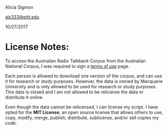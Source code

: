 Alicia Sigmon

als333@pitt.edu

10/27/2017

# License Notes:

To access the Australian Radio Talkback Corpus from the Australian National Corpus, I was required to sign a 
[terms of use](https://www.ausnc.org.au/about-1/terms-of-use) page.

Each person is allowed to download one version of the corpus, and can use it for research or study purposes. 
However, the data is owned by Macquarie University and is only allowed to be used for research or study purposes. 
This data is closed and I am not allowed to be relicense the data or distribute it online.

Even though the data cannot be relicensed, I *can* license my script. I have opted for the **MIT License**, an open source license that allows others to use, copy, modify, merge, publish, distribute, 
sublicense, and/or sell copies my code.